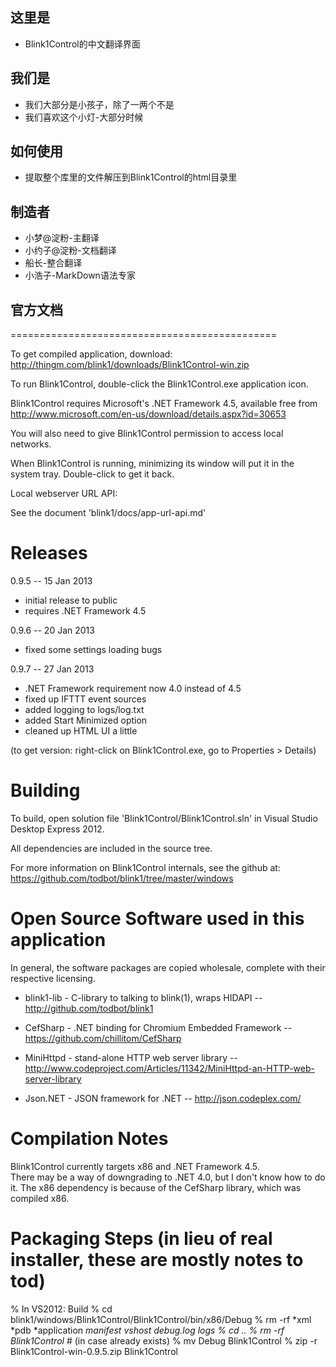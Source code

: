 ## 这里是 ##
* Blink1Control的中文翻译界面

## 我们是 ##
* 我们大部分是小孩子，除了一两个不是
* 我们喜欢这个小灯-大部分时候

## 如何使用 ##
* 提取整个库里的文件解压到Blink1Control的html目录里

## 制造者 ##
* 小梦@淀粉-主翻译
* 小约子@淀粉-文档翻译
* 船长-整合翻译
* 小浩子-MarkDown语法专家

## 官方文档 ##
==============================================

To get compiled application, download:
http://thingm.com/blink1/downloads/Blink1Control-win.zip

To run Blink1Control, double-click the Blink1Control.exe application icon.

Blink1Control requires Microsoft's .NET Framework 4.5, 
available free from http://www.microsoft.com/en-us/download/details.aspx?id=30653

You will also need to give Blink1Control permission to access local networks.

When Blink1Control is running, minimizing its window will put it in the system tray. 
Double-click to get it back.


Local webserver URL API:  

See the document 'blink1/docs/app-url-api.md'


Releases 
========

0.9.5 -- 15 Jan 2013 
- initial release to public
- requires .NET Framework 4.5

0.9.6 -- 20 Jan 2013 
- fixed some settings loading bugs

0.9.7 -- 27 Jan 2013
- .NET Framework requirement now 4.0 instead of 4.5
- fixed up IFTTT event sources
- added logging to logs/log.txt
- added Start Minimized option
- cleaned up HTML UI a little

(to get version: right-click on Blink1Control.exe, go to Properties > Details)


Building
========
To build, open solution file 'Blink1Control/Blink1Control.sln' in Visual Studio Desktop Express 2012.

All dependencies are included in the source tree.

For more information on Blink1Control internals, see the github at:
  https://github.com/todbot/blink1/tree/master/windows


Open Source Software used in this application
=============================================

In general, the software packages are copied wholesale, complete with their respective licensing.

- blink1-lib - C-library to talking to blink(1), wraps HIDAPI
-- http://github.com/todbot/blink1

- CefSharp - .NET binding for Chromium Embedded Framework
-- https://github.com/chillitom/CefSharp

- MiniHttpd - stand-alone HTTP web server library
-- http://www.codeproject.com/Articles/11342/MiniHttpd-an-HTTP-web-server-library

- Json.NET - JSON framework for .NET
-- http://json.codeplex.com/


Compilation Notes
=================

Blink1Control currently targets x86 and .NET Framework 4.5.  
There may be a way of downgrading to .NET 4.0, but I don't know how to do it.
The x86 dependency is because of the CefSharp library, which was compiled x86.



Packaging Steps (in lieu of real installer, these are mostly notes to tod)
===============
% In VS2012: Build
% cd blink1/windows/Blink1Control/Blink1Control/bin/x86/Debug
% rm -rf *xml *pdb *application *manifest *vshost* debug.log logs
% cd .. 
% rm -rf Blink1Control*  # (in case already exists)
% mv Debug Blink1Control 
% zip -r Blink1Control-win-0.9.5.zip Blink1Control